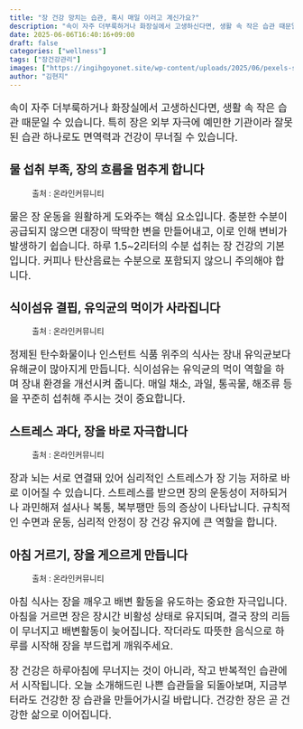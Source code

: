 ```yaml
---
title: "장 건강 망치는 습관, 혹시 매일 이러고 계신가요?"
description: "속이 자주 더부룩하거나 화장실에서 고생하신다면, 생활 속 작은 습관 때문일 수 있습니다. 특히 장은 외부 자극에 예민한 기관이라 잘못된 습관 하나로도 면역력과 건강이 무너질 수 있습니다."
date: 2025-06-06T16:40:16+09:00
draft: false
categories: ["wellness"]
tags: ["장건강관리"]
images: ["https://ingihgoyonet.site/wp-content/uploads/2025/06/pexels-stockphotoartist-1082960-1024x683.jpg", "https://ingihgoyonet.site/wp-content/uploads/2025/06/pexels-rdne-6646264-1-1024x683.jpg", "https://ingihgoyonet.site/wp-content/uploads/2025/06/pexels-punttim-52608-1024x685.jpg", "https://ingihgoyonet.site/wp-content/uploads/2025/06/pexels-diva-plavalaguna-5711232-1024x683.jpg"]
author: "김현지"
---
```


<p style="font-size:18px">속이 자주 더부룩하거나 화장실에서 고생하신다면, 생활 속 작은 습관 때문일 수 있습니다. 특히 장은 외부 자극에 예민한 기관이라 잘못된 습관 하나로도 면역력과 건강이 무너질 수 있습니다.</p> <h2 >물 섭취 부족, 장의 흐름을 멈추게 합니다</h2> <figure ><img src="https://ingihgoyonet.site/wp-content/uploads/2025/06/pexels-stockphotoartist-1082960-1024x683.jpg" alt="" style="aspect-ratio:16/9;object-fit:cover"/><figcaption >출처 : 온라인커뮤니티</figcaption></figure> <p style="font-size:18px">물은 장 운동을 원활하게 도와주는 핵심 요소입니다. 충분한 수분이 공급되지 않으면 대장이 딱딱한 변을 만들어내고, 이로 인해 변비가 발생하기 쉽습니다. 하루 1.5~2리터의 수분 섭취는 장 건강의 기본입니다. 커피나 탄산음료는 수분으로 포함되지 않으니 주의해야 합니다.</p> <h2 >식이섬유 결핍, 유익균의 먹이가 사라집니다</h2> <figure ><img src="https://ingihgoyonet.site/wp-content/uploads/2025/06/pexels-rdne-6646264-1-1024x683.jpg" alt="" style="aspect-ratio:16/9;object-fit:cover"/><figcaption >출처 : 온라인커뮤니티</figcaption></figure> <p style="font-size:18px">정제된 탄수화물이나 인스턴트 식품 위주의 식사는 장내 유익균보다 유해균이 많아지게 만듭니다. 식이섬유는 유익균의 먹이 역할을 하며 장내 환경을 개선시켜 줍니다. 매일 채소, 과일, 통곡물, 해조류 등을 꾸준히 섭취해 주시는 것이 중요합니다.</p> <h2 >스트레스 과다, 장을 바로 자극합니다</h2> <figure ><img src="https://ingihgoyonet.site/wp-content/uploads/2025/06/pexels-punttim-52608-1024x685.jpg" alt="" style="aspect-ratio:16/9;object-fit:cover"/><figcaption >출처 : 온라인커뮤니티</figcaption></figure> <p style="font-size:18px">장과 뇌는 서로 연결돼 있어 심리적인 스트레스가 장 기능 저하로 바로 이어질 수 있습니다. 스트레스를 받으면 장의 운동성이 저하되거나 과민해져 설사나 복통, 복부팽만 등의 증상이 나타납니다. 규칙적인 수면과 운동, 심리적 안정이 장 건강 유지에 큰 역할을 합니다.</p> <h2 >아침 거르기, 장을 게으르게 만듭니다</h2> <figure ><img src="https://ingihgoyonet.site/wp-content/uploads/2025/06/pexels-diva-plavalaguna-5711232-1024x683.jpg" alt="" style="aspect-ratio:16/9;object-fit:cover"/><figcaption >출처 : 온라인커뮤니티</figcaption></figure> <p style="font-size:18px">아침 식사는 장을 깨우고 배변 활동을 유도하는 중요한 자극입니다. 아침을 거르면 장은 장시간 비활성 상태로 유지되며, 결국 장의 리듬이 무너지고 배변활동이 늦어집니다. 작더라도 따뜻한 음식으로 하루를 시작해 장을 부드럽게 깨워주세요.</p> <p style="font-size:18px">장 건강은 하루아침에 무너지는 것이 아니라, 작고 반복적인 습관에서 시작됩니다. 오늘 소개해드린 나쁜 습관들을 되돌아보며, 지금부터라도 건강한 장 습관을 만들어가시길 바랍니다. 건강한 장은 곧 건강한 삶으로 이어집니다.</p>